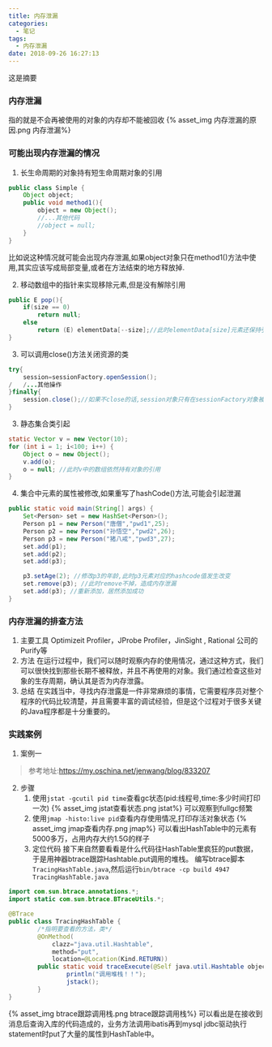 ```yaml
---
title: 内存泄漏
categories:
  - 笔记
tags:
  - 内存泄漏
date: 2018-09-26 16:27:13
---
```

 这是摘要
 <!-- more -->


### 内存泄漏
指的就是不会再被使用的对象的内存却不能被回收
{% asset_img 内存泄漏的原因.png 内存泄漏%}

### 可能出现内存泄漏的情况
1. 长生命周期的对象持有短生命周期对象的引用
```java
public class Simple {
	Object object;
	public void method1(){
		object = new Object();
		//...其他代码
		//object = null;
	}
}
```
比如说这种情况就可能会出现内存泄漏,如果object对象只在method1()方法中使用,其实应该写成局部变量,或者在方法结束的地方释放掉.

2. 移动数组中的指针来实现移除元素,但是没有解除引用
```java
public E pop(){
	if(size == 0)
		return null;
	else
		return (E) elementData[--size];//此时elementData[size]元素还保持引用,无法被回收
}
```

3. 可以调用close()方法关闭资源的类
```java
try{
	session=sessionFactory.openSession();
/	/...其他操作
}finally{
	session.close();//如果不close的话,session对象只有在sessionFactory对象被回收,才能被回收
}
```

3. 静态集合类引起
```java
static Vector v = new Vector(10); 
for (int i = 1; i<100; i++) { 
	Object o = new Object(); 
	v.add(o); 
	o = null; //此时v中的数组依然持有对象的引用
} 
```

4. 集合中元素的属性被修改,如果重写了hashCode()方法,可能会引起泄漏
```java
public static void main(String[] args) { 
	Set<Person> set = new HashSet<Person>(); 
	Person p1 = new Person("唐僧","pwd1",25); 
	Person p2 = new Person("孙悟空","pwd2",26); 
	Person p3 = new Person("猪八戒","pwd3",27); 
	set.add(p1); 
	set.add(p2); 
	set.add(p3); 

	p3.setAge(2); //修改p3的年龄,此时p3元素对应的hashcode值发生改变 
	set.remove(p3); //此时remove不掉，造成内存泄漏
	set.add(p3); //重新添加，居然添加成功 
}
```

### 内存泄漏的排查方法
1. 主要工具
Optimizeit Profiler，JProbe Profiler，JinSight , Rational 公司的Purify等
2. 方法
在运行过程中，我们可以随时观察内存的使用情况，通过这种方式，我们可以很快找到那些长期不被释放，并且不再使用的对象。我们通过检查这些对象的生存周期，确认其是否为内存泄露。
3. 总结
在实践当中，寻找内存泄露是一件非常麻烦的事情，它需要程序员对整个程序的代码比较清楚，并且需要丰富的调试经验，但是这个过程对于很多关键的Java程序都是十分重要的。

### 实践案例
1. 案例一
>参考地址:https://my.oschina.net/jenwang/blog/833207

2. 步骤
	1. 使用`jstat -gcutil pid time`查看gc状态(pid:线程号,time:多少时间打印一次)
{% asset_img jstat查看状态.png jstat%}
	可以观察到fullgc频繁
	2. 使用`jmap -histo:live pid`查看内存使用情况,打印存活对象状态
{% asset_img jmap查看内存.png jmap%}
	可以看出HashTable中的元素有5000多万，占用内存大约1.5G的样子
	3. 定位代码
	接下来自然要看看是什么代码往HashTable里疯狂的put数据，于是用神器btrace跟踪Hashtable.put调用的堆栈。
	编写btrace脚本`TracingHashTable.java`,然后运行`bin/btrace -cp build 4947 TracingHashTable.java`
```java
import com.sun.btrace.annotations.*;
import static com.sun.btrace.BTraceUtils.*;

@BTrace
public class TracingHashTable {
        /*指明要查看的方法，类*/
        @OnMethod(
            clazz="java.util.Hashtable",
            method="put",
            location=@Location(Kind.RETURN))
        public static void traceExecute(@Self java.util.Hashtable object){
                println("调用堆栈！！");
                jstack();
        }
}
```
{% asset_img btrace跟踪调用栈.png btrace跟踪调用栈%}
可以看出是在接收到消息后查询入库的代码造成的，业务方法调用ibatis再到mysql jdbc驱动执行statement时put了大量的属性到HashTable中。



























